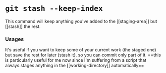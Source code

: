 # `git stash --keep-index`
This command will keep anything you've added to the [[staging-area]] but [[stash]] the rest.

### Usages
It's useful if you want to keep some of your current work (the staged one) but save the rest for later (stash it), so you can commit only part of it. ==this is particularly useful for me now since I'm suffering from a script that always stages anything in the [[working-directory]] automatically==
